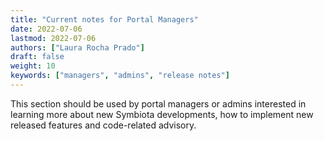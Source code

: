```yaml
---
title: "Current notes for Portal Managers"
date: 2022-07-06
lastmod: 2022-07-06
authors: ["Laura Rocha Prado"]
draft: false
weight: 10
keywords: ["managers", "admins", "release notes"]
---
```


This section should be used by portal managers or admins interested in learning more about new Symbiota developments, how to implement new released features and code-related advisory.